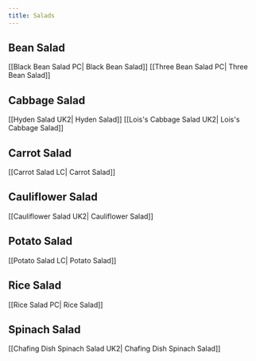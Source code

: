 ```yaml
---
title: Salads
---
```

## Bean Salad
[[Black Bean Salad PC| Black Bean Salad]]
[[Three Bean Salad PC| Three Bean Salad]]
## Cabbage Salad
[[Hyden Salad UK2| Hyden Salad]]
[[Lois's Cabbage Salad UK2| Lois's Cabbage Salad]]
## Carrot Salad
[[Carrot Salad LC| Carrot Salad]]
## Cauliflower Salad
[[Cauliflower Salad UK2| Cauliflower Salad]]
## Potato Salad
[[Potato Salad LC| Potato Salad]]
## Rice Salad
[[Rice Salad PC| Rice Salad]]
## Spinach Salad
[[Chafing Dish Spinach Salad UK2| Chafing Dish Spinach Salad]]